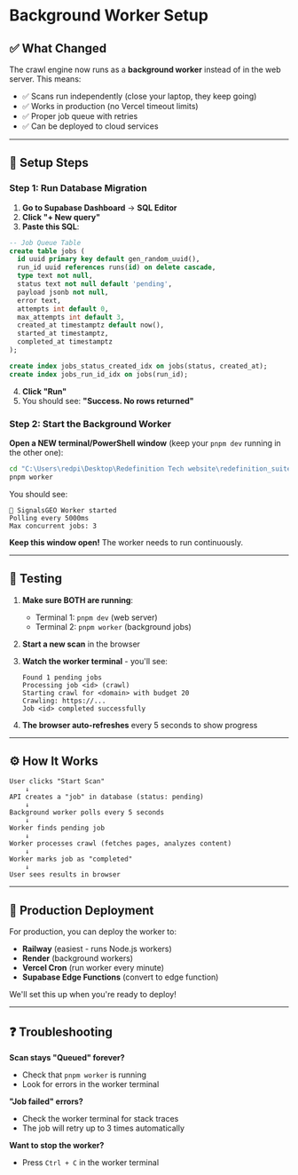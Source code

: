 # Background Worker Setup

## ✅ What Changed

The crawl engine now runs as a **background worker** instead of in the web server. This means:
- ✅ Scans run independently (close your laptop, they keep going)
- ✅ Works in production (no Vercel timeout limits)
- ✅ Proper job queue with retries
- ✅ Can be deployed to cloud services

---

## 🔧 Setup Steps

### Step 1: Run Database Migration

1. **Go to Supabase Dashboard** → **SQL Editor**
2. **Click "+ New query"**
3. **Paste this SQL**:

```sql
-- Job Queue Table
create table jobs (
  id uuid primary key default gen_random_uuid(),
  run_id uuid references runs(id) on delete cascade,
  type text not null,
  status text not null default 'pending',
  payload jsonb not null,
  error text,
  attempts int default 0,
  max_attempts int default 3,
  created_at timestamptz default now(),
  started_at timestamptz,
  completed_at timestamptz
);

create index jobs_status_created_idx on jobs(status, created_at);
create index jobs_run_id_idx on jobs(run_id);
```

4. **Click "Run"**
5. You should see: **"Success. No rows returned"**

### Step 2: Start the Background Worker

**Open a NEW terminal/PowerShell window** (keep your `pnpm dev` running in the other one):

```bash
cd "C:\Users\redpi\Desktop\Redefinition Tech website\redefinition_suite\apps\signals_geo"
pnpm worker
```

You should see:
```
🚀 SignalsGEO Worker started
Polling every 5000ms
Max concurrent jobs: 3
```

**Keep this window open!** The worker needs to run continuously.

---

## 🧪 Testing

1. **Make sure BOTH are running**:
   - Terminal 1: `pnpm dev` (web server)
   - Terminal 2: `pnpm worker` (background jobs)

2. **Start a new scan** in the browser

3. **Watch the worker terminal** - you'll see:
   ```
   Found 1 pending jobs
   Processing job <id> (crawl)
   Starting crawl for <domain> with budget 20
   Crawling: https://...
   Job <id> completed successfully
   ```

4. **The browser auto-refreshes** every 5 seconds to show progress

---

## ⚙️ How It Works

```
User clicks "Start Scan"
    ↓
API creates a "job" in database (status: pending)
    ↓
Background worker polls every 5 seconds
    ↓
Worker finds pending job
    ↓
Worker processes crawl (fetches pages, analyzes content)
    ↓
Worker marks job as "completed"
    ↓
User sees results in browser
```

---

## 🚀 Production Deployment

For production, you can deploy the worker to:
- **Railway** (easiest - runs Node.js workers)
- **Render** (background workers)
- **Vercel Cron** (run worker every minute)
- **Supabase Edge Functions** (convert to edge function)

We'll set this up when you're ready to deploy!

---

## ❓ Troubleshooting

**Scan stays "Queued" forever?**
- Check that `pnpm worker` is running
- Look for errors in the worker terminal

**"Job failed" errors?**
- Check the worker terminal for stack traces
- The job will retry up to 3 times automatically

**Want to stop the worker?**
- Press `Ctrl + C` in the worker terminal


